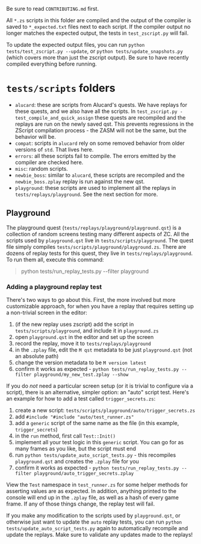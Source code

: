Be sure to read `CONTRIBUTING.md` first.

All `*.zs` scripts in this folder are compiled and the output of the compiler is saved to `*_expected.txt` files next to each script. If the compiler output no longer matches the expected output, the tests in `test_zscript.py` will fail.

To update the expected output files, you can run `python tests/test_zscript.py --update`, or `python tests/update_snapshots.py` (which covers more than just the zscript output). Be sure to have recently compiled everything before running.

# `tests/scripts` folders

- `alucard`: these are scripts from Alucard's quests. We have replays for these quests, and we also have all the scripts. In `test_zscript.py - test_compile_and_quick_assign` these quests are recompiled and the replays are run on the newly saved qst. This prevents regressions in the ZScript compilation process - the ZASM will not be the same, but the behavior will be.
- `compat`: scripts in `alucard` rely on some removed behavior from older versions of `std`. That lives here.
- `errors`: all these scripts fail to compile. The errors emitted by the compiler are checked here.
- `misc`: random scripts.
- `newbie_boss`: similar to `alucard`, these scripts are recompiled and the `newbie_boss.zplay` replay is run against the new qst.
- `playground`: these scripts are used to implement all the replays in `tests/replays/playground`. See the next section for more.

## Playground

The playground quest (`tests/replays/playground/playground.qst`) is a collection of random screens testing many different aspects of ZC. All the scripts used by `playground.qst` live in `tests/scripts/playground`. The quest file simply compiles `tests/scripts/playground/playground.zs`. There are dozens of replay tests for this quest, they live in `tests/replays/playground`. To run them all, execute this command:

> python tests/run_replay_tests.py --filter playground

### Adding a playground replay test

There's two ways to go about this. First, the more involved but more customizable approach, for when you have a replay that requires setting up a non-trivial screen in the editor:

1. (if the new replay uses zscript) add the script in `tests/scripts/playground`, and include it in `playground.zs`
2. open `playground.qst` in the editor and set up the screen
3. record the replay, move it to `tests/replays/playground`
4. in the `.zplay` file, edit the `M qst` metadata to be just `playground.qst` (not an absolute path)
5. change the version metadata to be `M version latest`
6. confirm it works as expected - `python tests/run_replay_tests.py --filter playground/my_new_test.zplay --show`

If you do _not_ need a particular screen setup (or it is trivial to configure via a script), there is an alternative, simpler option: an "auto" script test. Here's an example for how to add a test called `trigger_secrets.zs`:

1. create a new script: `tests/scripts/playground/auto/trigger_secrets.zs`
2. add `#include "#include "auto/test_runner.zs"`
3. add a `generic` script of the same name as the file (in this example, `trigger_secrets`)
4. in the `run` method, first call `Test::Init()`
5. implement all your test logic in this `generic` script. You can go for as many frames as you like, but the script must end
6. run `python tests/update_auto_script_tests.py` - this recompiles `playground.qst` and creates the `.zplay` file for you
7. confirm it works as expected - `python tests/run_replay_tests.py --filter playground/auto_trigger_secrets.zplay`

View the `Test` namespace in `test_runner.zs` for some helper methods for asserting values are as expected. In addition, anything printed to the console will end up in the `.zplay` file, as well as a hash of every game frame. If any of those things change, the replay test will fail.

If you make any modification to the scripts used by `playground.qst`, or otherwise just want to update the `auto` replay tests, you can run `python tests/update_auto_script_tests.py` again to automatically recompile and update the replays. Make sure to validate any updates made to the replays!
